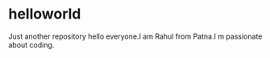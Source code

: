 # helloworld
Just another repository
hello everyone.I am Rahul from Patna.I m passionate about coding.
